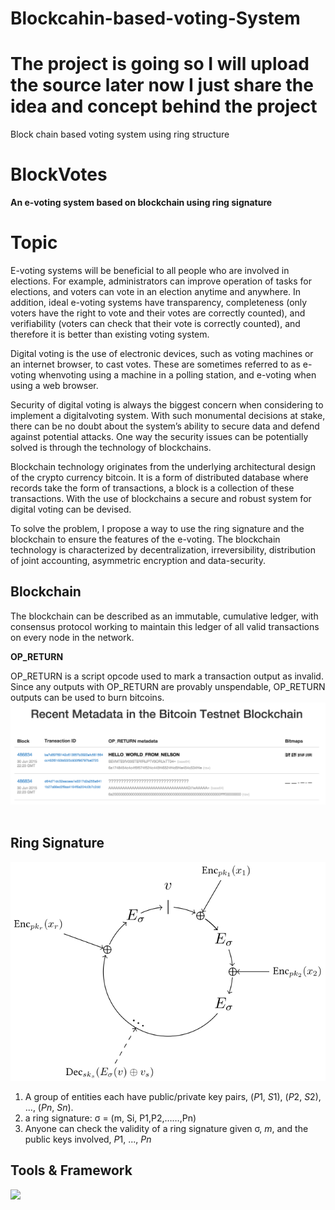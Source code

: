 # Blockcahin-based-voting-System
# The project is going so I will upload the source later now I just share the idea and concept behind the project
Block chain based voting system using ring structure
# BlockVotes
**An e-voting system based on blockchain using ring signature**

# Topic 

E-voting systems will be beneficial to all people who are involved in elections. For example, administrators can improve operation of tasks for elections, and voters can vote in an election anytime and anywhere. In addition, ideal e-voting systems have transparency, completeness (only voters have the right to vote and their votes are correctly counted), and verifiability (voters can check that their vote is correctly counted), and therefore it is better than existing voting system.

Digital voting is the use of electronic devices, such as voting machines or an internet browser, to cast votes. These are sometimes referred to as e-voting whenvoting using a machine in a polling station, and e-voting when using a web browser.

Security of digital voting is always the biggest concern when considering to implement a digitalvoting system. With such monumental decisions at stake, there can be no doubt about the system’s ability to secure data and defend against potential attacks. One way the security issues can be potentially solved is through the technology of blockchains.

Blockchain technology originates from the underlying architectural design of the crypto currency bitcoin. It is a form of distributed database where records take the form of transactions, a block is a collection of these transactions. With the use of blockchains a secure and robust system for digital voting can be devised. 

To solve the problem, I propose a way to use the ring signature and the blockchain to ensure the features of the e-voting. The blockchain technology is characterized by decentralization, irreversibility, distribution of joint accounting, asymmetric encryption and data-security.

## Blockchain

The blockchain can be described as an immutable, cumulative ledger, with consensus protocol working to maintain this ledger of all valid transactions on every node in the network. 

**OP_RETURN**

OP_RETURN is a script opcode used to mark a transaction output as invalid. Since any outputs with OP_RETURN are provably unspendable, OP_RETURN outputs can be used to burn bitcoins.			
![](about/opreturn.png)
​	

## Ring Signature

![](about/ring.png)

1. A group of entities each have public/private key pairs, (*P*1, *S*1), (*P*2, *S*2), ..., (*Pn*, *Sn*). 
2. a ring signature: σ = (m, Si, P1,P2,……,Pn)
3. Anyone can check the validity of a ring signature given σ, *m*, and the public keys involved, *P*1, ..., *Pn*

## Tools & Framework

![](about/stack.png)

